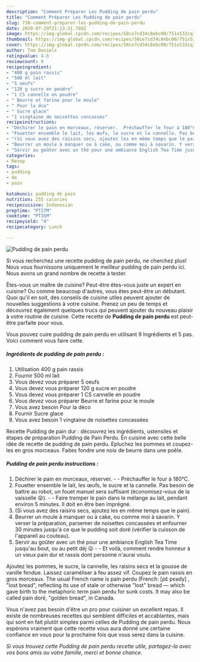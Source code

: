 ```yaml
---
description: "Comment Préparer Les Pudding de pain perdu"
title: "Comment Préparer Les Pudding de pain perdu"
slug: 738-comment-preparer-les-pudding-de-pain-perdu
date: 2020-07-29T21:13:21.788Z
image: https://img-global.cpcdn.com/recipes/58ce7cd34c8ebc00/751x532cq70/pudding-de-pain-perdu-photo-principale-de-la-recette.jpg
thumbnail: https://img-global.cpcdn.com/recipes/58ce7cd34c8ebc00/751x532cq70/pudding-de-pain-perdu-photo-principale-de-la-recette.jpg
cover: https://img-global.cpcdn.com/recipes/58ce7cd34c8ebc00/751x532cq70/pudding-de-pain-perdu-photo-principale-de-la-recette.jpg
author: Tom Daniels
ratingvalue: 4.6
reviewcount: 9
recipeingredient:
- "400 g pain rassis"
- "500 ml lait"
- "5 oeufs"
- "120 g sucre en poudre"
- "1 CS cannelle en poudre"
- " Beurre et farine pour le moule"
- " Pour la dco"
- " Sucre glace"
- "1 vingtaine de noisettes concasses"
recipeinstructions:
- "Déchirer le pain en morceaux, réserver.  Préchauffer le four à 180°C."
- "Fouetter ensemble le lait, les œufs, le sucre et la cannelle. Pas besoin de battre au robot, un fouet manuel sera suffisant (économisez-vous de la vaisselle 😝).  Faire tremper le pain dans le mélange au lait, pendant environ 5 minutes. Il doit en être ben imprégné."
- "(Si vous avez des raisins secs, ajoutez les en même temps que le pain)."
- "Beurrer un moule à manquer ou à cake, ou comme moi à savarin. Y verser la préparation, parsemer de noisettes concassées et enfourner 30 minutes jusqu&#39;à ce que le pudding soit doré (vérifier la cuisson de l&#39;appareil au couteau)."
- "Servir au goûter avec un thé pour une ambiance English Tea Time jusqu&#39;au bout, ou au petit déj 😛  Et voilà, comment rendre honneur à un vieux pain dur et rassis dont personne n&#39;aurai voulu."
categories:
- Resep
tags:
- pudding
- de
- pain

katakunci: pudding de pain 
nutrition: 255 calories
recipecuisine: Indonesian
preptime: "PT27M"
cooktime: "PT35M"
recipeyield: "4"
recipecategory: Lunch

---
```



![Pudding de pain perdu](https://img-global.cpcdn.com/recipes/58ce7cd34c8ebc00/751x532cq70/pudding-de-pain-perdu-photo-principale-de-la-recette.jpg)

Si vous recherchez une recette pudding de pain perdu, ne cherchez plus! Nous vous fournissons uniquement le meilleur pudding de pain perdu ici. Nous avons un grand nombre de recette à tester.

Êtes-vous un maître de cuisine? Peut-être êtes-vous juste un expert en cuisine? Ou comme beaucoup d'autres, vous êtes peut-être un débutant. Quoi qu'il en soit, des conseils de cuisine utiles peuvent ajouter de nouvelles suggestions à votre cuisine. Prenez un peu de temps et découvrez également quelques trucs qui peuvent ajouter du nouveau plaisir à votre routine de cuisine. Cette recette de <strong> Pudding de pain perdu </strong> est peut-être parfaite pour vous.

<!--inarticleads1-->

Vous pouvez cuire pudding de pain perdu en utilisant 9 Ingrédients et 5 pas. Voici comment vous faire cette.

##### Ingrédients de pudding de pain perdu :

1. Utilisation 400 g pain rassis
1. Fournir 500 ml lait
1. Vous devez vous préparer 5 oeufs
1. Vous devez vous préparer 120 g sucre en poudre
1. Vous devez vous préparer 1 CS cannelle en poudre
1. Vous devez vous préparer  Beurre et farine pour le moule
1. Vous avez besoin  Pour la déco
1. Fournir  Sucre glace
1. Vous avez besoin 1 vingtaine de noisettes concassées


Recette Pudding de pain dur : découvrez les ingrédients, ustensiles et étapes de préparation Pudding de Pain Perdu. En cuisine avec cette belle idée de recette de pudding de pain perdu. Epluchez les pommes et coupez-les en gros morceaux. Faites fondre une noix de beurre dans une poêle. 

<!--inarticleads2-->

##### Pudding de pain perdu instructions :

1. Déchirer le pain en morceaux, réserver. -  - Préchauffer le four à 180°C.
1. Fouetter ensemble le lait, les œufs, le sucre et la cannelle. Pas besoin de battre au robot, un fouet manuel sera suffisant (économisez-vous de la vaisselle 😝). -  - Faire tremper le pain dans le mélange au lait, pendant environ 5 minutes. Il doit en être ben imprégné.
1. (Si vous avez des raisins secs, ajoutez les en même temps que le pain).
1. Beurrer un moule à manquer ou à cake, ou comme moi à savarin. Y verser la préparation, parsemer de noisettes concassées et enfourner 30 minutes jusqu&#39;à ce que le pudding soit doré (vérifier la cuisson de l&#39;appareil au couteau).
1. Servir au goûter avec un thé pour une ambiance English Tea Time jusqu&#39;au bout, ou au petit déj 😛 -  - Et voilà, comment rendre honneur à un vieux pain dur et rassis dont personne n&#39;aurai voulu.


Ajoutez les pommes, le sucre, la cannelle, les raisins secs et la gousse de vanille fendue. Laissez caraméliser à feu assez vif. Coupez le pain rassis en gros morceaux. The usual French name is pain perdu (French: [pɛ̃ pɛʁdy] , &#34;lost bread&#34;, reflecting its use of stale or otherwise &#34;lost&#34; bread — which gave birth to the metaphoric term pain perdu for sunk costs. It may also be called pain doré, &#34;golden bread&#34;, in Canada. 

<!--inarticleads1-->

<p>
Vous n'avez pas besoin d'être un pro pour cuisiner un excellent repas. Il existe de nombreuses recettes qui semblent difficiles et accablantes, mais qui sont en fait plutôt simples parmi celles de Pudding de pain perdu. Nous espérons vraiment que cette recette vous aura donné une certaine confiance en vous pour la prochaine fois que vous serez dans la cuisine.
</p>

<p>
<i>Si vous trouvez cette Pudding de pain perdu recette utile, partagez-la avec vos bons amis ou votre famille, merci et bonne chance.</i>
</p>
